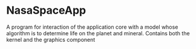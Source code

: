 # NasaSpaceApp
 A program for interaction of the application core with a model whose algorithm is to determine life on the planet and mineral. Contains both the kernel and the graphics component
